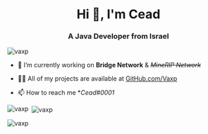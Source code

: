 <h1 align="center">Hi 👋, I'm Cead</h1>
<h3 align="center">A Java Developer from Israel</h3>

<p align="left"> <img src="https://komarev.com/ghpvc/?username=vaxp&label=Profile%20views&color=0e75b6&style=flat" alt="vaxp" /> </p>

- 🔭 I’m currently working on **Bridge Network** & <s>*MineRIP Network*</s>

- 👨‍💻 All of my projects are available at [GitHub.com/Vaxp](GitHub.com/Vaxp)

- 📫 How to reach me **Cead#0001*

<p><img align="left" src="https://github-readme-stats.vercel.app/api/top-langs?username=vaxp&show_icons=true&locale=en&layout=compact" alt="vaxp" /></p>

<p>&nbsp;<img align="center" src="https://github-readme-stats.vercel.app/api?username=vaxpr&show_icons=true&locale=en" alt="vaxp" /></p>

<p><img align="center" src="https://github-readme-streak-stats.herokuapp.com/?user=vaxp&" alt="vaxp" /></p>
